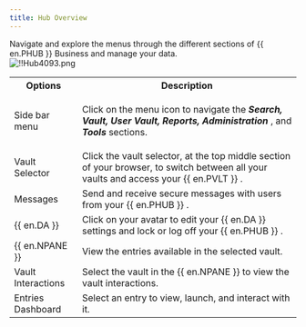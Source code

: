 ```yaml
---
title: Hub Overview
---
```

Navigate and explore the menus through the different sections of {{ en.PHUB }} Business and manage your data.  
![!!Hub4093.png](/img/en/hub/Hub4093.png) 

<table>
	<tr>
		<th>
Options 
		</th>
		<th>
Description 
		</th>
	</tr>
	<tr>
		<td>
Side bar menu 
		</td>
		<td>
        
Click on the menu icon to navigate the ***Search, Vault, User Vault, Reports, Administration*** , and ***Tools*** sections. 
		</td>
	</tr>
	<tr>
		<td>
Vault Selector 
		</td>
		<td>
Click the vault selector, at the top middle section of your browser, to switch between all your vaults and access your {{ en.PVLT }} . 
		</td>
	</tr>
	<tr>
		<td>
Messages 
		</td>
		<td>
Send and receive secure messages with users from your {{ en.PHUB }} . 
		</td>
	</tr>
	<tr>
		<td>
{{ en.DA }} 
		</td>
		<td>
Click on your avatar to edit your {{ en.DA }} settings and lock or log off your {{ en.PHUB }} . 
		</td>
	</tr>
	<tr>
		<td>
{{ en.NPANE }} 
		</td>
		<td>
View the entries available in the selected vault. 
		</td>
	</tr>
	<tr>
		<td>
Vault Interactions 
		</td>
		<td>
Select the vault in the {{ en.NPANE }} to view the vault interactions. 
		</td>
	</tr>
	<tr>
		<td>
Entries Dashboard 
		</td>
		<td>
Select an entry to view, launch, and interact with it. 
		</td>
	</tr>
</table>


